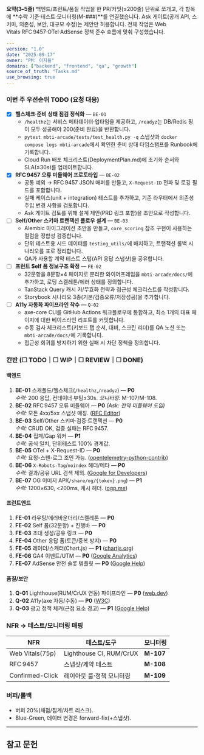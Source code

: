 **요약(3–5줄)**
백엔드/프런트/품질 작업을 한 PR/커밋(≤200줄) 단위로 쪼개고, 각 항목에 **수락 기준·테스트·모니터링(M-###)**를 연결했습니다. Ask 게이트(공개 API, 스키마, 의존성, 보안, 대규모 수정)는 제안만 허용합니다. 전체 작업은 Web Vitals·RFC 9457·OTel·AdSense 정책 준수 흐름에 맞춰 구성했습니다.

```yaml
---
version: "1.0"
date: "2025-09-17"
owner: "PM: 이지율"
domains: ["backend", "frontend", "qa", "growth"]
source_of_truth: "Tasks.md"
use_browsing: true
---
```

### 이번 주 우선순위 TODO (요청 대응)

- [x] **헬스체크·준비 상태 점검 정식화** — `BE-01`
  - `/healthz`는 서비스 메타데이터·업타임을 제공하고, `/readyz`는 DB/Redis 핑이 모두 성공해야 200(준비 완료)을 반환합니다.
  - `pytest mbti-arcade/tests/test_health.py -q` 스냅샷과 `docker compose logs mbti-arcade`에서 확인한 준비 상태 타임스탬프를 Runbook에 기록합니다.
  - Cloud Run 배포 체크리스트(DeploymentPlan.md)에 초기화 순서와 SLA(≤30s)를 업데이트합니다.
- [x] **RFC 9457 오류 미들웨어 프로토타입** — `BE-02`
  - 공통 예외 → RFC 9457 JSON 매퍼를 만들고, `X-Request-ID` 전파 및 로깅 필드를 포함합니다.
  - 실패 케이스(unit + integration) 테스트를 추가하고, 기존 라우터에서 의존성 주입 변경 사항을 검토합니다.
  - Ask 게이트 검토를 위해 설계 제안(PRD 링크 포함)을 초안으로 작성합니다.
- [ ] **Self/Other 스키마 트랜잭션 플로우 설계** — `BE-03`
  - Alembic 마이그레이션 초안을 만들고, `core_scoring` 참조 구현이 사용하는 컬럼을 정합성 검증합니다.
  - 단위 테스트용 시드 데이터를 `testing_utils/`에 배치하고, 트랜잭션 롤백 시나리오를 표로 정리합니다.
  - QA가 사용할 계약 테스트 스텁(API 응답 스냅샷)을 공유합니다.
- [ ] **프런트 Self 폼 정보구조 확정** — `FE-02`
  - 32문항을 8문항×4 페이지로 분리한 와이어프레임을 `mbti-arcade/docs/`에 추가하고, 로딩 스켈레톤/에러 상태를 정의합니다.
  - TanStack Query 캐시 키/무효화 전략과 접근성 체크리스트를 작성합니다.
  - Storybook 시나리오 3종(기본/검증오류/저장성공)을 추가합니다.
- [ ] **A11y 자동화 파이프라인 착수** — `Q-02`
  - axe-core CLI를 GitHub Actions 워크플로우에 통합하고, 최소 1개의 대표 페이지에 대한 베이스라인 리포트를 커밋합니다.
  - 수동 검사 체크리스트(키보드 탭 순서, 대비, 스크린 리더)를 QA 노션 또는 `mbti-arcade/docs/`에 기록합니다.
  - 접근성 회귀를 방지하기 위한 실패 시 차단 정책을 정의합니다.

### 칸반 (☐ TODO｜☐ WIP｜☐ REVIEW｜☐ DONE)

#### 백엔드

1. **BE-01** 스캐폴드/헬스체크(`/healthz`,`/readyz`) — **P0**  
   *수락:* 200 응답, 컨테이너 부팅≤30s. *모니터링:* M-107/M-108.
2. **BE-02** RFC 9457 오류 미들웨어 — **P0** *(Ask: 전역 미들웨어 도입)*  
   *수락:* 모든 4xx/5xx 스냅샷 매칭. ([RFC Editor][1])
3. **BE-03** Self/Other 스키마·검증·트랜잭션 — **P0**  
   *수락:* CRUD OK, 검증 실패는 RFC 9457.
4. **BE-04** 집계/Gap 워커 — **P1**  
   *수락:* 공식 일치, 단위테스트 100% 경계값.
5. **BE-05** OTel + X-Request-ID — **P0**  
   *수락:* 요청-스팬-로그 조인 가능. ([opentelemetry-python-contrib][2])
6. **BE-06** `X-Robots-Tag`/`noindex` 헤더/메타 — **P0**  
   *수락:* 결과/공유 URL 검색 제외. ([Google for Developers][3])
7. **BE-07** OG 이미지 API(`/share/og/{token}.png`) — **P1**  
   *수락:* 1200×630, <200ms, 캐시 헤더. ([ogp.me][4])

#### 프런트엔드

1. **FE-01** 라우팅/에러바운더리/스켈레톤 — **P0**
2. **FE-02** Self 폼(32문항) + 진행바 — **P0**
3. **FE-03** 초대 생성/공유 링크 — **P0**
4. **FE-04** Other 응답 폼(토큰/중복 방지) — **P0**
5. **FE-05** 레이더/스캐터(Chart.js) — **P1** ([chartjs.org][5])
6. **FE-06** GA4 이벤트/UTM — **P0** ([Google Analytics][6])
7. **FE-07** AdSense 안전 슬롯 템플릿 — **P0** ([Google Help][7])

#### 품질/보안

1. **Q-01** Lighthouse(RUM/CrUX 연동) 파이프라인 — **P0** ([web.dev][8])
2. **Q-02** A11y(axe 자동/수동) — **P0** ([W3C][9])
3. **Q-03** 광고 정책 체커(근접 요소 경고) — **P1** ([Google Help][7])

### NFR → 테스트/모니터링 매핑

| NFR            | 테스트/도구                    | 모니터링 |
| -------------- | ----------------------------- | -------- |
| Web Vitals(75p)| Lighthouse CI, RUM/CrUX       | **M-107** |
| RFC 9457       | 스냅샷/계약 테스트             | **M-108** |
| Confirmed-Click| 레이아웃 룰·정책 모니터링      | **M-109** |

### 버퍼/롤백

* 버퍼 20%(채점/집계/차트 리스크).
* Blue-Green, 데이터 변경은 forward-fix(+스냅샷).

---

## 참고 문헌

[1]: https://www.rfc-editor.org/rfc/rfc9457.html "RFC 9457: Problem Details for HTTP APIs"  
[2]: https://opentelemetry-python-contrib.readthedocs.io/en/latest/instrumentation/fastapi/fastapi.html "OpenTelemetry FastAPI Instrumentation"  
[3]: https://developers.google.com/search/docs/crawling-indexing/robots-meta-tag "Robots Meta Tags Specifications"  
[4]: https://ogp.me/ "The Open Graph protocol"  
[5]: https://www.chartjs.org/docs/latest/charts/radar.html "Radar Chart"  
[6]: https://developers.google.com/analytics/devguides/collection/ga4/reference/events "Recommended events | Google Analytics"  
[7]: https://support.google.com/adsense/answer/1346295 "Ad placement policies - Google AdSense Help"  
[8]: https://web.dev/articles/vitals "Web Vitals | Articles"  
[9]: https://www.w3.org/TR/WCAG22/ "Web Content Accessibility Guidelines (WCAG) 2.2"
